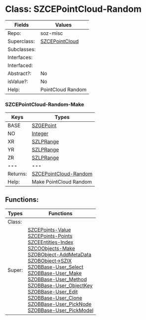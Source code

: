 
# Class:	SZCEPointCloud-Random

| Fields | Values |
| --------- | --------- |
| Repo: | soz-misc |
| Superclass: | [SZCEPointCloud](SZCEPointCloud.html) |
| Subclasses: |  |
| Interfaces: |  |
| Interfaced: |  |
| Abstract?: | No |
| isValue?: | No |
| Help: | PointCloud Random |

### SZCEPointCloud-Random-Make

| Keys | Types |
| --------- | --------- |
| BASE | [SZGEPoint](SZGEPoint.html) |
| NO | [Integer](Integer.html) |
| XR | [SZLPRange](SZLPRange.html) |
| YR | [SZLPRange](SZLPRange.html) |
| ZR | [SZLPRange](SZLPRange.html) |
| **---** | **---** |
| Returns: | [SZCEPointCloud-Random](SZCEPointCloud-Random.html) |
| Help: | Make PointCloud Random |


## Functions:

| Types | Functions |
| --------- | --------- |
| Class: |  |
| Super: | [SZCEPoints-Value](SZCEPoints.html) <br> [SZCEPoints-Points](SZCEPoints.html) <br> [SZCEEntities-Index](SZCEEntities.html) <br> [SZCOObjects-Make](SZCOObjects.html) <br> [SZOBObject-AddMetaData](SZOBObject.html) <br> [SZOBObject->SZIX](SZOBObject.html) <br> [SZOBBase-User_Select](SZOBBase.html) <br> [SZOBBase-User_Make](SZOBBase.html) <br> [SZOBBase-User_Method](SZOBBase.html) <br> [SZOBBase-User_ObjectKey](SZOBBase.html) <br> [SZOBBase-User_Edit](SZOBBase.html) <br> [SZOBBase-User_Clone](SZOBBase.html) <br> [SZOBBase-User_PickNode](SZOBBase.html) <br> [SZOBBase-User_PickModel](SZOBBase.html) |


